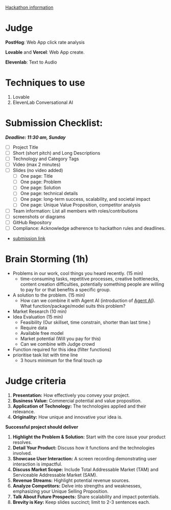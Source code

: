 
[Hackathon information](https://docs.google.com/document/d/17mPGjBrvLAzXP9vjT17q2E8ZYQEH2o-TeZiqDNuaiJk/edit?tab=t.0)

# Judge
**PostHog**:  Web App click rate analysis 

**Lovable** and **Vercel**:  Web App create. 

**Elevenlab**: Text to Audio 



# Techniques to use
1. Lovable
2. ElevenLab Conversational AI

# Submission Checklist:
**_Deadline: 11:30 am, Sunday_**
- [ ] Project Title
- [ ] Short (short pitch) and Long Descriptions
- [ ] Technology and Category Tags
- [ ] Video (max 2 minutes)
- [ ] Slides (no video added)
  - [ ] One page: Title
  - [ ] One page: Problem
  - [ ] One page: Solution
  - [ ] One page: technical details
  - [ ] One page: long-term success, scalability, and societal impact
  - [ ] One page: Unique Value Proposition, competitor analysis
- [ ] Team information: List all members with roles/contributions
- [ ] screenshots or diagrams
- [ ] GitHub Repository
- [ ] Compliance: Acknowledge adherence to hackathon rules and deadlines.
- [submission link](https://elevenlabs-worldwide-hackathon.devpost.com)


# Brain Storming (1h)


- Problems in our work, cool things you heard recently.  (15 min)
	- time-consuming tasks, repetitive processes, creative bottlenecks, content creation difficulties, potentially something people are willing to pay for or that benefits a specific group.
- A solution to the problem. (15 min)
	- How can we combine it with Agent AI (introduction of [Agent AI](https://python.langchain.com/docs/how_to/migrate_agent/)). What function/package/model suits this problem?
- Market Research (10 min)
- Idea Evaluation (15 min)
	- Feasibility (Our skillset, time constrain, shorter than last time.)
	- Require data
	- Available free model
	- Market potential (Will you pay for this)
	- Can we combine with Judge crowd
- Function required for this idea (filter functions)
- prioritise task list with time line
	- 3 hours minimum for the final touch up

	

# Judge criteria

1. **Presentation:** How effectively you convey your project.
2. **Business Value:** Commercial potential and value proposition.
3. **Application of Technology:** The technologies applied and their relevance.
4. **Originality:** How unique and innovative your idea is.

**Successful project should deliver**

1. **Highlight the Problem & Solution:** Start with the core issue your product resolves.
2. **Detail Your Product:** Discuss how it functions and the technologies involved.
3. **Showcase User Interaction:** A screen recording demonstrating user interaction is impactful.
4. **Discuss Market Scope:** Include Total Addressable Market (TAM) and Serviceable Addressable Market (SAM).
5. **Revenue Streams:** Highlight potential revenue sources.
6. **Analyze Competitors:** Delve into strengths and weaknesses, emphasizing your Unique Selling Proposition.
7. **Talk About Future Prospects:** Share scalability and impact potentials.
8. **Brevity is Key:** Keep slides succinct; limit to 2-3 sentences each.


